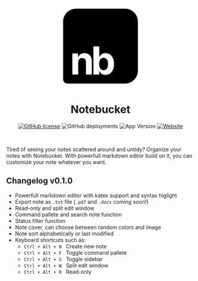 <div align='center'>
<img src='src/assets/logo.svg'>

<br>
  
# **Notebucket**

[![GitHub license](https://img.shields.io/github/license/Artezi0/note?style=flat-square)](https://github.com/Artezi0/note/blob/new/LICENSE)
![GitHub deployments](https://img.shields.io/github/deployments/Artezi0/note/Production?color=lightGreen&label=build&style=flat-square)
![App Version](https://img.shields.io/badge/version-v0.1.0-orange?style=flat-square)
[![Website](https://img.shields.io/badge/website-online-blueviolet?style=flat-square&logo=vercel)](https://notebucket.vercel.app)
</div>

<br>

Tired of seeing your notes scattered around and untidy?  Organize your notes with Notebucket. With powerfull markdown editor build on it, you can customize your note whatever you want. 

## **Changelog**  v0.1.0

- Powerfull markdown editor with katex support and syntax higlight
- Export note as `.txt` file (`.pdf` and `.docx` coming soon!)
- Read-only and split edit window
- Command pallete and search note function
- Status filter function
- Note cover, can choose between random colors and image
- Note sort alphabetically or last modified
- Keyboard shortcuts such as:
    - `Ctrl + Alt + N` &nbsp; Create new note
    - `Ctrl + Alt + F` &nbsp; Toggle command pallete
    - `Ctrl + Alt + S` &nbsp; Toggle sidebar 
    - `Ctrl + Alt + W` &nbsp; Split edit window
    - `Ctrl + Alt + R` &nbsp; Read-only
